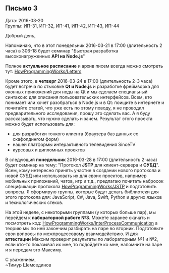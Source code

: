 ## Письмо 3

Дата: 2016-03-20  
Группы: ИП-31, ИП-32, ИП-41, ИП-42, ИП-43, ИП-44  

Добрый день,

Напоминаю, что в этот понедельник 2016-03-21 в 17:00 (длительность 2 часа)
в 306-18 будет семинар "Быстрая разработка высоконагруженных **API на Node.js**"

Полное **актуальное расписание** и архив писем всегда можно смотреть тут:
[HowProgrammingWorks/Letters](https://github.com/HowProgrammingWorks/Letters)

Кроме этого, в **четверг** 2016-03-24 в 17:00 (длительность 2-3 часа) будет встреча
по стыковке **Qt и Node.js** и разработке фреймворка для оконных приложений для ноды
на Qt и мы сделаем специальный синтаксис для описания пользовательских
интерфейсов. Всем, кто понимает или хочет разобраться в Node.js и в Qt: поищите
в интернете и почитайте статей, что уже есть по этому поводу, я не проводил
предварительного исследования, прошу это сделать вас. А я буду рассказывать, что
нужно сделать и зачем. Результат этого проекта можно будет использовать для:
* для разработки тонкого клиента (браузера баз данных со скафолдингом форм)
* нашей платформы интерактивного телевидения SinceTV
* курсовых и дипломных проектов

В следующий **понедельник** 2016-03-28 в 17:00 (длительность 2 часа) будет семинар
на тему: "Протокол **JSTP** для клиент-сервера и **СУБД**". Всем, кому интересно
принять участие в создании нового протокола и новой СУБД или использовать их
для своих проектов, например мобильных приложений, чатов, игр и т.д.,
предлагаю почитать набросок спецификации протокола
[HowProgrammingWorks/JSTP](https://github.com/HowProgrammingWorks/JSTP)
и подготовить вопросы.
Я сформирую группы, которые будут делать библиотеки для этого протокола для:
JavaScript, C#, Java, Swift, Python и других языков и технологических стеков.

На этой неделе, с некоторыми группами (у которых больше пар), мы перейдем к
**лабораторной работе №3**. Можете заранее скачать и посмотреть код:
[HowProgrammingWorks/InterProcessCommunication](https://github.com/HowProgrammingWorks/InterProcessCommunication)
а теорию мы по ней закончим разбирать на паре во вторник. Подготовьте свои
вопросы по межпроцессовому взаимодействию. И для **аттестации** Максим проверит
результаты по лабораторным №1 и №2, если кто-то показывал их мне, то подойдете
ко мне, напомните на паре и я передам это Максиму.

С уважением,  
~Тимур Шемсединов
